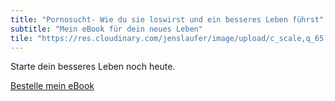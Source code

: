 ```yaml
---
title: "Pornosucht- Wie du sie loswirst und ein besseres Leben führst"
subtitle: "Mein eBook für dein neues Leben"
tile: "https://res.cloudinary.com/jenslaufer/image/upload/c_scale,q_65,w_600/v1580822304/cover.jpg"
---
```


Starte dein besseres Leben noch heute.

<script src="https://gumroad.com/js/gumroad.js"></script>

<a class="gumroad-button" href="https://gum.co/pornosucht?wanted=true" target="_blank">Bestelle mein eBook</a>
